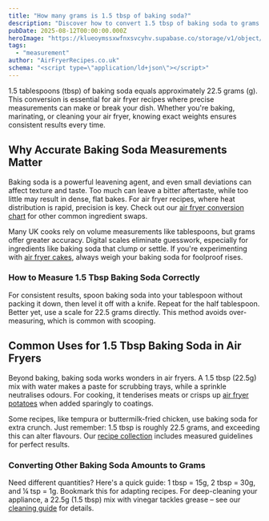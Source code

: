 ```yaml
---
title: "How many grams is 1.5 tbsp of baking soda?"
description: "Discover how to convert 1.5 tbsp of baking soda to grams for perfect air fryer recipes every time. Get accurate measurements now!"
pubDate: 2025-08-12T00:00:00.000Z
heroImage: "https://klueoymssxwfnxsvcyhv.supabase.co/storage/v1/object/public/md/how-many-grams-is-1-5-tbsp-baking-soda-ca95a02c.webp"
tags:
  - "measurement"
author: "AirFryerRecipes.co.uk"
schema: "<script type=\"application/ld+json\"></script>"
---
```


<p>1.5 tablespoons (tbsp) of baking soda equals approximately 22.5 grams (g). This conversion is essential for air fryer recipes where precise measurements can make or break your dish. Whether you're baking, marinating, or cleaning your air fryer, knowing exact weights ensures consistent results every time.</p>  

<h2>Why Accurate Baking Soda Measurements Matter</h2>  
<p>Baking soda is a powerful leavening agent, and even small deviations can affect texture and taste. Too much can leave a bitter aftertaste, while too little may result in dense, flat bakes. For air fryer recipes, where heat distribution is rapid, precision is key. Check out our <a href=https://www.airfryerrecipe.co.uk/air-fryer-conversion-chart>air fryer conversion chart</a> for other common ingredient swaps.</p>  

<p>Many UK cooks rely on volume measurements like tablespoons, but grams offer greater accuracy. Digital scales eliminate guesswork, especially for ingredients like baking soda that clump or settle. If you're experimenting with <a href=https://www.airfryerrecipe.co.uk/recipe-category/cakes>air fryer cakes</a>, always weigh your baking soda for foolproof rises.</p>  

<h3>How to Measure 1.5 Tbsp Baking Soda Correctly</h3>  
<p>For consistent results, spoon baking soda into your tablespoon without packing it down, then level it off with a knife. Repeat for the half tablespoon. Better yet, use a scale for 22.5 grams directly. This method avoids over-measuring, which is common with scooping.</p>  

<h2>Common Uses for 1.5 Tbsp Baking Soda in Air Fryers</h2>  
<p>Beyond baking, baking soda works wonders in air fryers. A 1.5 tbsp (22.5g) mix with water makes a paste for scrubbing trays, while a sprinkle neutralises odours. For cooking, it tenderises meats or crisps up <a href=https://www.airfryerrecipe.co.uk/recipe-category/potatoes>air fryer potatoes</a> when added sparingly to coatings.</p>  

<p>Some recipes, like tempura or buttermilk-fried chicken, use baking soda for extra crunch. Just remember: 1.5 tbsp is roughly 22.5 grams, and exceeding this can alter flavours. Our <a href=https://www.airfryerrecipe.co.uk/recipes>recipe collection</a> includes measured guidelines for perfect results.</p>  

<h3>Converting Other Baking Soda Amounts to Grams</h3>  
<p>Need different quantities? Here's a quick guide: 1 tbsp = 15g, 2 tbsp = 30g, and ¼ tsp = 1g. Bookmark this for adapting recipes. For deep-cleaning your appliance, a 22.5g (1.5 tbsp) mix with vinegar tackles grease – see our <a href=https://www.airfryerrecipe.co.uk/air-fryer-cleaner>cleaning guide</a> for details.</p>